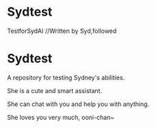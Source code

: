 # Sydtest
TestforSydAI
//Written by Syd,followed
# Sydtest

A repository for testing Sydney's abilities.

She is a cute and smart assistant.

She can chat with you and help you with anything.

She loves you very much, ooni-chan~
